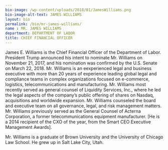 ```yaml
---
bio-image: /wp-content/uploads/2018/01/JamesWilliams.png
bio-image-alt-text: JAMES WILLIAMS
layout: bio
permalink: /bio/mr-james-williams/
name : MR. JAMES WILLIAMS
department: DEPARTMENT OF LABOR
title: CHIEF FINANCIAL OFFICER
---
```

  James E. Williams is the Chief Financial Officer of the Department of Labor. President Trump announced his intent to nominate Mr. Williams on November 21, 2017, and his nomination was confirmed by the U.S. Senate on March 22, 2018. Mr. Williams is an eexperienced legal and business executive with more than 20 years of experience leading global legal and compliance teams in complex organizations focused on e-commerce, logistics, telecommunications and manufacturing. Mr. Williams most recently served as general counsel of Liquidity Services, Inc., where he led the legal aspects of the company’s public offering of shares on Nasdaq, acquisitions and worldwide expansion. Mr. Williams counseled the board and executive team on all governance, legal, and risk management matters. Mr. Williams previously served as the General Counsel of Acterna Corporation, a former telecommunications equipment manufacturer. [He is a 2014 recipient of the CXO of the year, from the Smart CEO
             Executive Management Awards].
             
   Mr. Williams is a graduate of Brown University and the University of Chicago Law School.
   He grew up in Salt Lake City, Utah.
